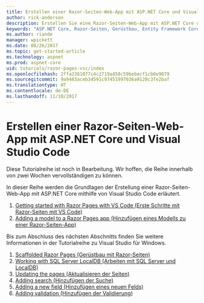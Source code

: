 ```yaml
---
title: Erstellen einer Razor-Seiten-Web-App mit ASP.NET Core und Visual Studio Code
author: rick-anderson
description: Erstellen Sie eine Razor-Seiten-Web-App mit ASP.NET Core und EF Core.
keywords: "ASP.NET Core, Razor-Seiten, Gerüstbau, Entity Framework Core, EF, EF Core, Datenbank, Visual Studio Code"
ms.author: riande
manager: wpickett
ms.date: 08/26/2017
ms.topic: get-started-article
ms.technology: aspnet
ms.prod: aspnet-core
uid: tutorials/razor-pages-vsc/index
ms.openlocfilehash: 2ffa2361077c4c2719a458c59bebecf1cb0e9879
ms.sourcegitcommit: 9a9483aceb34591c97451997036a9120c3fe2baf
ms.translationtype: HT
ms.contentlocale: de-DE
ms.lasthandoff: 11/10/2017
---
```

# <a name="create-a-razor-pages-web-app-with-aspnet-core-and-visual-studio-code"></a>Erstellen einer Razor-Seiten-Web-App mit ASP.NET Core und Visual Studio Code

Diese Tutorialreihe ist noch in Bearbeitung. Wir hoffen, die Reihe innerhalb von zwei Wochen vervollständigen zu können.

In dieser Reihe werden die Grundlagen der Erstellung einer Razor-Seiten-Web-App mit ASP.NET Core mithilfe von Visual Studio Code erläutert.

1. [Getting started with Razor Pages with VS Code (Erste Schritte mit Razor-Seiten mit VS Code)](xref:tutorials/razor-pages-vsc/razor-pages-start)
1. [Adding a model to a Razor Pages app (Hinzufügen eines Modells zu einer Razor-Seiten-App)](xref:tutorials/razor-pages-vsc/model)

Bis zum Abschluss des nächsten Abschnitts finden Sie weitere Informationen in der Tutorialreihe zu Visual Studio für Windows.


1. [Scaffolded Razor Pages (Gerüstbau mit Razor-Seiten)](xref:tutorials/razor-pages/page)
1. [Working with SQL Server LocalDB (Arbeiten mit SQL Server und LocalDB)](xref:tutorials/razor-pages/sql)
1. [Updating the pages (Aktualisieren der Seiten)](xref:tutorials/razor-pages/da1)
1. [Adding search (Hinzufügen der Suche)](xref:tutorials/razor-pages/search)
1. [Adding a new field (Hinzufügen eines neuen Felds)](xref:tutorials/razor-pages/new-field)
1. [Adding validation (Hinzufügen der Validierung)](xref:tutorials/razor-pages/validation)
